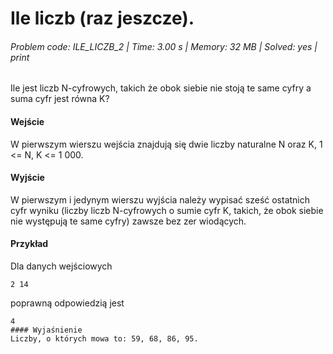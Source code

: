 # Ile liczb (raz jeszcze).
###### Problem code: ILE_LICZB_2 \| Time: 3.00 s \| Memory: 32 MB \| Solved: yes \| print

Ile jest liczb N-cyfrowych, takich że obok siebie nie stoją te same cyfry a suma cyfr jest równa K?

#### Wejście
W pierwszym wierszu wejścia znajdują się dwie liczby naturalne N oraz K, 1 <= N, K <= 1 000.

#### Wyjście
W pierwszym i jedynym wierszu wyjścia należy wypisać sześć ostatnich cyfr wyniku (liczby liczb N-cyfrowych o sumie cyfr K, takich, że obok siebie nie występują te same cyfry) zawsze bez zer wiodących.

#### Przykład
Dla danych wejściowych

```
2 14
```
poprawną odpowiedzią jest
```
4
#### Wyjaśnienie
Liczby, o których mowa to: 59, 68, 86, 95.
```
